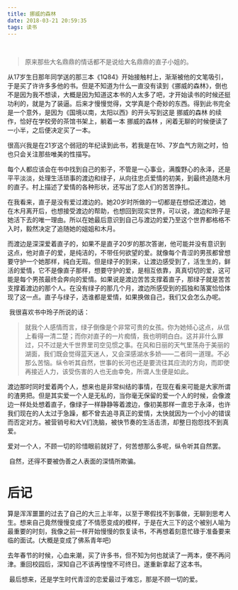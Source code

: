 ```yaml
---
title: 挪威的森林
date: 2018-03-21 20:59:35
tags: 读书
---
```


​	

> 原来那些大名鼎鼎的情话都不是说给大名鼎鼎的直子小姐的。

​	从17岁生日那年同学送的那三本《1Q84》开始接触村上，渐渐被他的文笔吸引，于是买了许许多多他的书。但是不知道为什么一直没有读到《挪威的森林》，倒也不是因为我不想读，大概是因为知道这本书的人太多了吧，才开始读书的时候还挺功利的，就是为了装逼。后来才慢慢觉得，文学真是个奇妙的东西。得到此书完全是一个意外，是因为《国境以南，太阳以西》的开头写到这是 挪威的森林 的续作，恰好在学校旁的茶馆书架上，躺着一本 挪威的森林 ，闲着无聊的时候便读了一小半，之后便决定买了一本。

​	很高兴我是在21岁这个弱冠的年纪读到此书，若我是在16、7岁血气方刚之时，怕也只会关注那些唯美的性描写。

​	每个人都应该会在书中找到自己的影子，不管是一心事业，满腹野心的永泽，还是平平淡淡，处理生活琐事的渡边和绿子，从向往忠贞爱情的初美，到最终追随木月的直子。村上描述了爱情的各种形状，还写出了恋人们的苦苦挣扎。

​	在我看来，直子是没有爱过渡边的。她20岁时所做的一切都是在想偿还渡边，她在木月离开后，也想接受渡边的帮助，也想回到现实世界，可以说，渡边和玲子是她活下去的唯一理由。所以在她最后意识到自己与渡边的爱乃至这个世界都格格不入时，毅然决定了追随她的姐姐和木月。

​	而渡边是深深爱着直子的，如果不是直子20岁的那次答谢，他可能并没有意识到这点，他对直子的爱，是纯洁的，不带任何欲望的爱。就像每个青涩的男孩都曾想要守护一个她那样，纯白无瑕。但是绿子的到来，让渡边感受到了，活生生的，鲜活的爱情，它不是像直子那样，想要守护的爱，是相互依靠，真真切切的爱，这可能是每个男孩最终会奔向的爱情。如果说是渡边苦苦支撑着直子，那绿子就是苦苦支撑着渡边的那个人。在没有绿子的那几个月，渡边所感受到的孤独和落寞恰恰体现了这一点。直子与绿子，选谁都是爱情，如果换做自己，我们又会怎么办呢。

​	我很喜欢书中玲子所说的话：

> 就我个人感情而言，绿子倒像是个非常可贵的女孩。你为她倾心这点，从信上看得一清二楚；而你对直子的一片痴情，我也明明白白。这并非什么罪过，只不过是大千世界里司空见惯之事。在风和日丽的天气里荡舟于美丽的湖面，我们既会觉得蓝天迷人，又会深感湖水多娇——二者同一道理。不必那么苦恼。纵令听其自然，世事的长河也还是要流往其应流的方向，而即使再接近人力，该受伤害的人也无由幸免，所谓人生便是如此。

​	渡边那时同时爱着两个人，想来也是非常纠结的事情，在现在看来可能是大家所谓的渣男把。但是其实爱一个人是无私的，当你毫无保留的爱一个人的时候，会像渡边一样处处想着直子，像绿子一样静静等着渡边，像初美那样一直忠于永泽，也许我们现在的人太过于急躁，都不曾去追寻真正的爱情，太快就因为一个小小的错误而否定对方。被营销号和大V们洗脑，被快节奏的生活击溃，却整日抱怨找不到真爱。

​	爱对一个人，不顾一切的珍惜眼前就好了，何苦想那么多呢，纵令听其自然罢。

​	自然，还得不要被伪善之人表面的深情所欺骗。



# 后记

​	算是浑浑噩噩的过去了自己的大三上半年，以至于寒假找不到事做，无聊到思考人生。想来自己竟然慢慢变成了不情愿变成的模样，于是在大三下的这个被别人喻为最重要的时刻，我像之前一样开始慢慢的恢复读书，不再想着刻意忙碌于准备要来临的面试。(大概是变成了佛系青年吧)

​	去年春节的时候，心血来潮，买了许多书，但不知为何也就读了一两本，便不再问津。重回校园后，深知自己不该再惶惶不可终日。遂重新拿起了这本书。

​	最后想来，还是学生时代青涩的恋爱最过于难忘，那是不顾一切的爱。